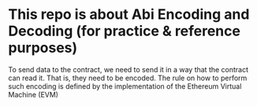 # This repo is about Abi Encoding and Decoding (for practice & reference purposes)

To send data to the contract, we need to send it in a way that the contract can read it. That is, they need to be encoded. 
The rule on how to perform such encoding is defined by the implementation of the Ethereum Virtual Machine (EVM)